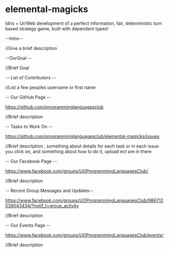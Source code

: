 # elemental-magicks
Idris + Ur/Web development of a perfect information, fair, deterministic turn based strategy game, built with dependent types!


--Intro--

//Give a brief description



--OurGoal --

//Brief Goal



-- List of Contributors --

//List a few peoples username or first name



-- Our GitHub Page --

https://github.com/programminglanguagesclub

//Brief description



-- Tasks to Work On --

https://github.com/programminglanguagesclub/elemental-magicks/issues

//Brief description , something about details for each task or in each issue you click on, and something about how to do it, upload ect are in there



-- Our Facebook Page --

https://www.facebook.com/groups/UOProgrammingLanguagesClub/

//Brief description


 
-- Recent Group Messages and Updates--

https://www.facebook.com/groups/UOProgrammingLanguagesClub/986712538043434/?notif_t=group_activity

//Brief description



-- Our Events Page --

https://www.facebook.com/groups/UOProgrammingLanguagesClub/events/

//Brief description


